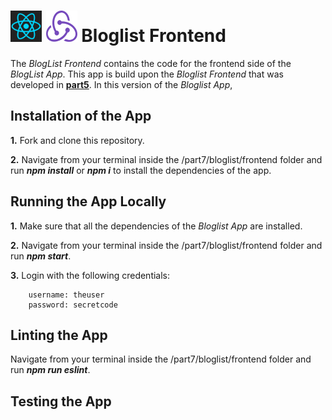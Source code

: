 <h1>
<img src="https://raw.githubusercontent.com/katerina-tziala/fullstackopen2019/master/documentation_images/react_logo.png" alt="react logo" width="50" height="50">
<img src="https://raw.githubusercontent.com/katerina-tziala/fullstackopen2019/master/documentation_images/redux_logo.png" alt="redux logo" width="50" height="50">
Bloglist Frontend<br/>
</h1>

The *BlogList Frontend* contains the code for the frontend side of the *BlogList App*.  This app is build upon the *Bloglist Frontend* that was developed in [**part5**](https://github.com/katerina-tziala/fullstackopen2019/tree/master/part5/bloglist/frontend). In this version of the *Bloglist App*, 



## Installation of the App

**1.** Fork and clone this repository.

**2.** Navigate from your terminal inside the /part7/bloglist/frontend folder and run ***npm install*** or ***npm i*** to install the dependencies of the app.


## Running the App Locally

**1.** Make sure that all the dependencies of the *Bloglist App* are installed.

**2.** Navigate from your terminal inside the /part7/bloglist/frontend folder and run ***npm start***.

**3.** Login with the following credentials:

        username: theuser
        password: secretcode


## Linting the App

Navigate from your terminal inside the /part7/bloglist/frontend folder and run ***npm run eslint***.


## Testing the App
<!-- 
There are only three files for testing the frontend of the app:


**1.** App.test.js

**2.** Blog.test.js

**3.** SimpleBlog.test.js


To execute the tests navigate from your terminal inside the /part5/bloglist/frontend folder and run ***npm run test-app***. To include a coverage report for the tests run ***npm run test-app-coverage***. -->
